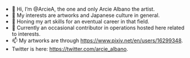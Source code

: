 - 👋 Hi, I’m @ArcieA, the one and only Arcie Albano the artist.
- 👀 My interests are artworks and Japanese culture in general.
- 🌱 Honing my art skills for an eventual career in that field.
- 💞️ Currently an occasional contributor in operations hosted here related to interests.
- 📫 My artworks are through https://www.pixiv.net/en/users/16299348.
- Twitter is here: https://twitter.com/arcie_albano.
<!---
ArcieA/ArcieA is a ✨ special ✨ repository because its `README.md` (this file) appears on your GitHub profile.
You can click the Preview link to take a look at your changes.
--->

